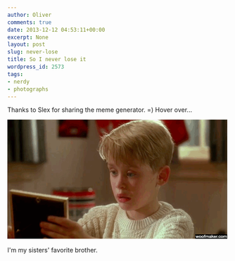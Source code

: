 ```yaml
---
author: Oliver
comments: true
date: 2013-12-12 04:53:11+00:00
excerpt: None
layout: post
slug: never-lose
title: So I never lose it
wordpress_id: 2573
tags:
- nerdy
- photographs
---
```


Thanks to Slex for sharing the meme generator. =) Hover over...

<a href="https://www.owiber.com/wp-content/uploads/2013/12/homealone.gif"><img src="/wp-content/uploads/2013/12/homealone.gif" alt="homealone" width="500" height="271" class="alignnone size-full wp-image-2574" freezeframe /></a>

I'm my sisters' favorite brother.